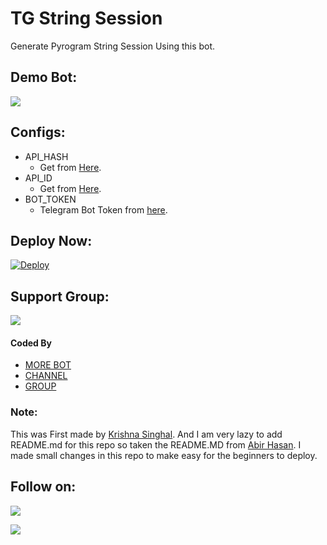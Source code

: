 # TG String Session
Generate Pyrogram String Session Using this bot.

## Demo Bot:
<a href="https://telegram.dog/stringsessiontobot"><img src="https://img.shields.io/badge/Telegram-Bot-blue.svg?logo=telegram"></a>

## Configs:
- API_HASH
  - Get from [Here](https://my.telegram.org).
- API_ID
  - Get from [Here](https://my.telegram.org).
- BOT_TOKEN
  - Telegram Bot Token from [here](https://telegram.dog/BotFather).

## Deploy Now:
[![Deploy](https://www.herokucdn.com/deploy/button.svg)](https://heroku.com/deploy?template=https://github.com/Aaditya318/string-session-generator-bot/tree/main)

## Support Group:
<a href="https://telegram.dog/tobotupdate"><img src="https://img.shields.io/badge/Telegram-Join%20Telegram%20Group-blue.svg?logo=telegram"></a>

#### Coded By
- [MORE BOT](https://telegram.me/tobot_list)
- [CHANNEL](https://telegram.me/tobot_update)
- [GROUP](https://telegram.me/tobotupdate)

### Note:
This was First made by [Krishna Singhal](https://github.com/Krishna-Singhal). And I am very lazy to add README.md for this repo so taken the README.MD from [Abir Hasan](https://github.com/AbirHasan2005). I made small changes in this repo to make easy for the beginners to deploy.

## Follow on:
<p align="left">
<a href="https://github.com/Prabhasha-p"><img src="https://img.shields.io/badge/GitHub-Follow%20on%20GitHub-inactive.svg?logo=github"></a>
</p>
<p align="left">
<a href="https://youtube.com/channel/UC9NnqJ63aSzv457iUMM06vQ"><img src="https://img.shields.io/badge/YouTube-Channel-red.svg?logo=youtube"></a>
</p>
